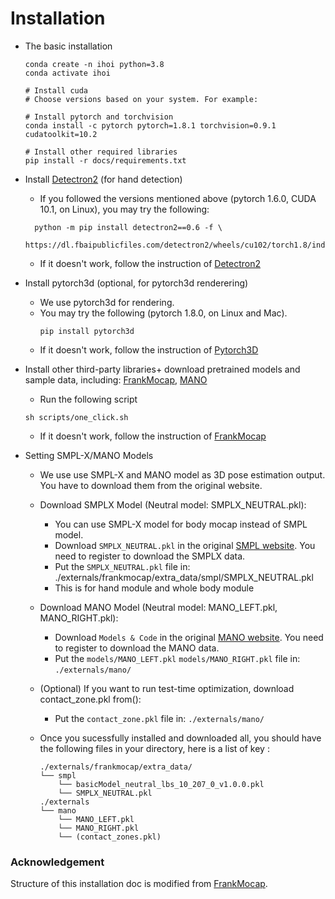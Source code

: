 # Installation


- The basic installation
  ```
  conda create -n ihoi python=3.8
  conda activate ihoi

  # Install cuda 
  # Choose versions based on your system. For example:

  # Install pytorch and torchvision 
  conda install -c pytorch pytorch=1.8.1 torchvision=0.9.1 cudatoolkit=10.2

  # Install other required libraries
  pip install -r docs/requirements.txt
  ```

- Install [Detectron2](https://github.com/facebookresearch/detectron2) (for hand detection)
  - If you followed the versions mentioned above (pytorch 1.6.0, CUDA 10.1, on Linux), you may try the following:
  ```
    python -m pip install detectron2==0.6 -f \
    https://dl.fbaipublicfiles.com/detectron2/wheels/cu102/torch1.8/index.html
  ```
  - If it doesn't work, follow the instruction of [Detectron2](https://github.com/facebookresearch/detectron2/blob/master/INSTALL.md)
  
- Install pytorch3d (optional, for pytorch3d renderering)
  - We use pytorch3d for rendering.
  - You may try the following (pytorch 1.8.0, on Linux and Mac).
    ```
    pip install pytorch3d
    ```
  - If it doesn't work, follow the instruction of [Pytorch3D](https://github.com/facebookresearch/pytorch3d/blob/master/INSTALL.md)


- Install other third-party libraries+ download pretrained models and sample data, including: [FrankMocap](https://github.com/facebookresearch/frankmocap/), [MANO](https://github.com/hassony2/manopth)
  - Run the following script
  ```
  sh scripts/one_click.sh
  ```
  - If it doesn't work, follow the instruction of [FrankMocap](https://github.com/facebookresearch/frankmocap/blob/main/docs/INSTALL.md)

- Setting SMPL-X/MANO Models
    - We use use SMPL-X and MANO model as 3D pose estimation output. You have to download them from the original website.
    - Download SMPLX Model (Neutral model: SMPLX_NEUTRAL.pkl):
        - You can use SMPL-X model for body mocap instead of SMPL model. 
        - Download ```SMPLX_NEUTRAL.pkl``` in the original [SMPL website](https://smpl-x.is.tue.mpg.de/). You need to register to download the SMPLX data.
        - Put the ```SMPLX_NEUTRAL.pkl``` file in: ./externals/frankmocap/extra_data/smpl/SMPLX_NEUTRAL.pkl
        - This is for hand module and whole body module
    - Download MANO Model (Neutral model: MANO_LEFT.pkl, MANO_RIGHT.pkl):
        - Download ```Models & Code``` in the original [MANO website](https://mano.is.tue.mpg.de/). You need to register to download the MANO data.
        - Put the ```models/MANO_LEFT.pkl``` ```models/MANO_RIGHT.pkl``` file in: `./externals/mano/`
    - (Optional) If you want to run test-time optimization, download contact_zone.pkl from(): 
        - Put the ```contact_zone.pkl``` file in: `./externals/mano/`

    - Once you sucessfully installed and downloaded all, you should have the following files in your directory, here is a list of key :
        ```
        ./externals/frankmocap/extra_data/
        └── smpl
            └── basicModel_neutral_lbs_10_207_0_v1.0.0.pkl
            └── SMPLX_NEUTRAL.pkl
        ./externals
        └── mano
            └── MANO_LEFT.pkl    
            └── MANO_RIGHT.pkl
            └── (contact_zones.pkl)
        ```

### Acknowledgement
Structure of this installation doc is modified from [FrankMocap](https://github.com/facebookresearch/frankmocap/blob/main/docs/INSTALL.md).